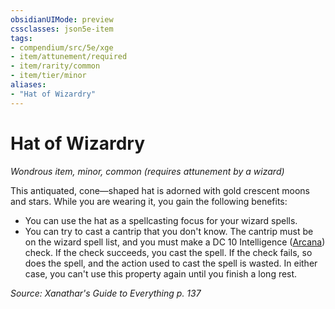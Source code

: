 ```yaml
---
obsidianUIMode: preview
cssclasses: json5e-item
tags:
- compendium/src/5e/xge
- item/attunement/required
- item/rarity/common
- item/tier/minor
aliases: 
- "Hat of Wizardry"
---
```

# Hat of Wizardry
*Wondrous item, minor, common (requires attunement by a wizard)*  


This antiquated, cone—shaped hat is adorned with gold crescent moons and stars. While you are wearing it, you gain the following benefits:

- You can use the hat as a spellcasting focus for your wizard spells.  
- You can try to cast a cantrip that you don't know. The cantrip must be on the wizard spell list, and you must make a DC 10 Intelligence ([Arcana](2-Mechanics/CLI/rules/skills.md#Arcana)) check. If the check succeeds, you cast the spell. If the check fails, so does the spell, and the action used to cast the spell is wasted. In either case, you can't use this property again until you finish a long rest.  

*Source: Xanathar's Guide to Everything p. 137*